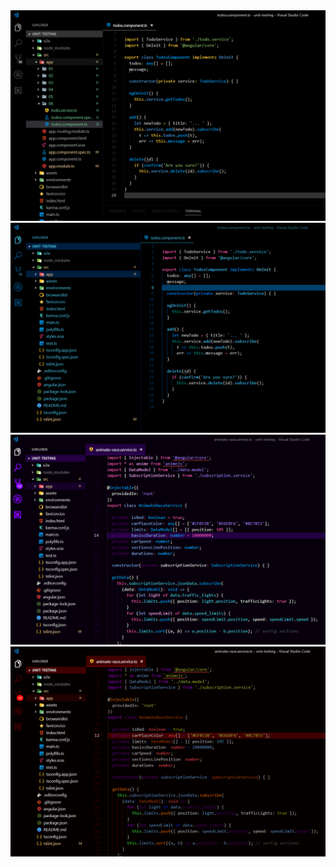 <img src="https://raw.githubusercontent.com/drcika/vsCode-dark-theme/master/images/black.png"/>
<img src="https://raw.githubusercontent.com/drcika/vsCode-dark-theme/master/images/blue.png"/>
<img src="https://raw.githubusercontent.com/drcika/vsCode-dark-theme/master/images/purple.png"/>
<img src="https://raw.githubusercontent.com/drcika/vsCode-dark-theme/master/images/red.png"/>
